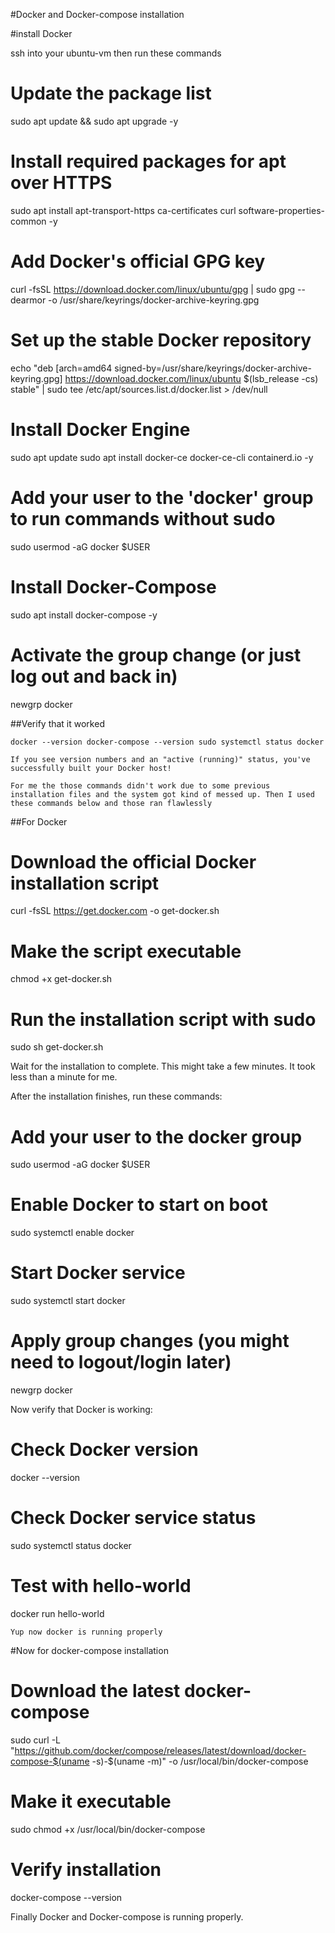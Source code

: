 #Docker and Docker-compose installation

#install Docker

ssh into your ubuntu-vm then run these commands

# Update the package list
sudo apt update && sudo apt upgrade -y

# Install required packages for apt over HTTPS
sudo apt install apt-transport-https ca-certificates curl software-properties-common -y

# Add Docker's official GPG key
curl -fsSL https://download.docker.com/linux/ubuntu/gpg | sudo gpg --dearmor -o /usr/share/keyrings/docker-archive-keyring.gpg

# Set up the stable Docker repository
echo "deb [arch=amd64 signed-by=/usr/share/keyrings/docker-archive-keyring.gpg] https://download.docker.com/linux/ubuntu $(lsb_release -cs) stable" | sudo tee /etc/apt/sources.list.d/docker.list > /dev/null

# Install Docker Engine
sudo apt update
sudo apt install docker-ce docker-ce-cli containerd.io -y

# Add your user to the 'docker' group to run commands without sudo
sudo usermod -aG docker $USER

# Install Docker-Compose
sudo apt install docker-compose -y

# Activate the group change (or just log out and back in)
newgrp docker

##Verify that it worked

`docker --version
docker-compose --version
sudo systemctl status docker`

`If you see version numbers and an "active (running)" status, you've successfully built your Docker host!`

`For me the those commands didn't work due to some previous installation files and the system got kind of messed up. Then I used these commands below and those ran flawlessly` 

##For Docker
# Download the official Docker installation script
curl -fsSL https://get.docker.com -o get-docker.sh

# Make the script executable
chmod +x get-docker.sh

# Run the installation script with sudo
sudo sh get-docker.sh

Wait for the installation to complete. This might take a few minutes. It took less than a minute for me.

After the installation finishes, run these commands:

# Add your user to the docker group
sudo usermod -aG docker $USER

# Enable Docker to start on boot
sudo systemctl enable docker

# Start Docker service
sudo systemctl start docker

# Apply group changes (you might need to logout/login later)
newgrp docker

Now verify that Docker is working:

# Check Docker version
docker --version

# Check Docker service status
sudo systemctl status docker

# Test with hello-world
docker run hello-world

`Yup now docker is running properly`

#Now for docker-compose installation

# Download the latest docker-compose
sudo curl -L "https://github.com/docker/compose/releases/latest/download/docker-compose-$(uname -s)-$(uname -m)" -o /usr/local/bin/docker-compose

# Make it executable
sudo chmod +x /usr/local/bin/docker-compose

# Verify installation
docker-compose --version

Finally Docker and Docker-compose is running properly.
